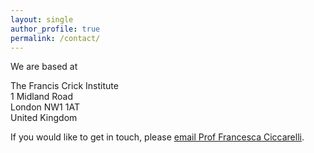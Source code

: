 ```yaml
---
layout: single
author_profile: true
permalink: /contact/
---
```


We are based at

The Francis Crick Institute  
1 Midland Road  
London NW1 1AT  
United Kingdom

If you would like to get in touch, please [email Prof Francesca Ciccarelli](mailto:francesca.ciccarelli@crick.ac.uk).
